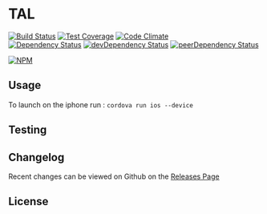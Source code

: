 # TAL 
[![Build Status](https://travis-ci.org/totojab/-bround.svg?branch=master)](https://travis-ci.org/totojab/-bround) [![Test Coverage](https://codeclimate.com/github/totojab/-bround/badges/coverage.svg)](https://codeclimate.com/github/totojab/-bround) [![Code Climate](https://codeclimate.com/github/totojab/-bround/badges/gpa.svg)](https://codeclimate.com/github/totojab/-bround)   
[![Dependency Status](https://david-dm.org/totojab/-bround.svg)](https://david-dm.org/totojab/-bround) [![devDependency Status](https://david-dm.org/totojab/-bround/dev-status.svg)](https://david-dm.org/totojab/-bround#info=devDependencies) [![peerDependency Status](https://david-dm.org/totojab/-bround/peer-status.svg)](https://david-dm.org/totojab/-bround#info=peerDependencies)    


> 

[![NPM](https://nodei.co/npm/test.png?downloads=true&downloadRank=true&stars=true)](https://nodei.co/npm/test)

## Usage
To launch on the iphone run :
```cordova run ios --device```

## Testing


## Changelog

Recent changes can be viewed on Github on the [Releases Page](https://github.com//test/releases)

## License


